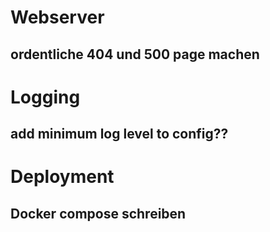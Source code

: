 # Webserver
## ordentliche 404 und 500 page machen

# Logging
## add minimum log level to config??

# Deployment
## Docker compose schreiben

